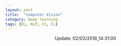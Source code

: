 ```yaml
---
layout: post
title:  "Computer Vision"
category: Deep learning
tags: [DL, NLP, CV, CL]
---
```






<center> Update: 02/03/2018_14:31:00</center>

  	
